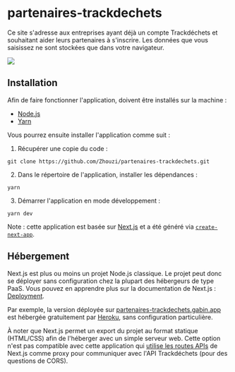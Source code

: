 # partenaires-trackdechets

Ce site s'adresse aux entreprises ayant déjà un compte Trackdéchets et souhaitant aider leurs partenaires à s'inscrire. Les données que vous saisissez ne sont stockées que dans votre navigateur.

![](./public/assets/demo.gif)

## Installation

Afin de faire fonctionner l'application, doivent être installés sur la machine :

- [Node.js](https://nodejs.org/)
- [Yarn](https://yarnpkg.com/)

Vous pourrez ensuite installer l'application comme suit :

1. Récupérer une copie du code :

```
git clone https://github.com/Zhouzi/partenaires-trackdechets.git
```

2. Dans le répertoire de l'application, installer les dépendances :

```
yarn
```

3. Démarrer l'application en mode développement :

```
yarn dev
```

Note : cette application est basée sur [Next.js](https://nextjs.org/) et a été généré via [`create-next-app`](https://github.com/vercel/next.js/tree/canary/packages/create-next-app).

## Hébergement

Next.js est plus ou moins un projet Node.js classique. Le projet peut donc se déployer sans configuration chez la plupart des hébergeurs de type PaaS. Vous pouvez en apprendre plus sur la documentation de Next.js : [Deployment](https://nextjs.org/docs/deployment).

Par exemple, la version déployée sur [partenaires-trackdechets.gabin.app](https://partenaires-trackdechets.gabin.app) est hébergée gratuitement par [Heroku](https://heroku.com), sans configuration particulière.

À noter que Next.js permet un export du projet au format statique (HTML/CSS) afin de l'héberger avec un simple serveur web. Cette option n'est pas compatible avec cette application qui [utilise les routes APIs](https://github.com/Zhouzi/partenaires-trackdechets/tree/master/pages/api/) de Next.js comme proxy pour communiquer avec l'API Trackdéchets (pour des questions de CORS).
